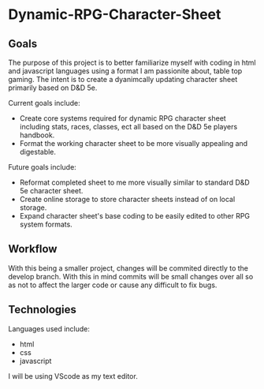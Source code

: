 # Dynamic-RPG-Character-Sheet

## Goals

The purpose of this project is to better familiarize myself with coding in html and javascript languages using a format I am passionite about, table top gaming. The intent is to create a dyanimcally updating character sheet primarily based on D&D 5e.

Current goals include:

* Create core systems required for dynamic RPG character sheet including stats, races, classes, ect all based on the D&D 5e players handbook.
* Format the working character sheet to be more visually appealing and digestable.

Future goals include:

* Reformat completed sheet to me more visually similar to standard D&D 5e character sheet.
* Create online storage to store character sheets instead of on local storage.
* Expand character sheet's base coding to be easily edited to other RPG system formats.

## Workflow

With this being a smaller project, changes will be commited directly to the develop branch. With this in mind commits will be small changes over all so as not to affect the larger code or cause any difficult to fix bugs.

## Technologies

Languages used include:

* html
* css
* javascript

I will be using VScode as my text editor.
